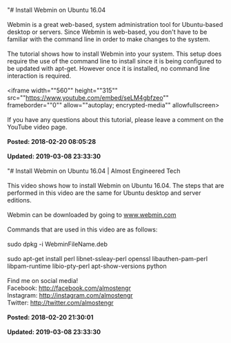 "# Install Webmin on Ubuntu 16.04<br /><br />Webmin is a great web-based, system administration tool for Ubuntu-based desktop or servers. Since Webmin is web-based, you don't have to be familiar with the command line in order to make changes to the system. <br /><br />The tutorial shows how to install Webmin into your system. This setup does require the use of the command line to install since it is being configured to be updated with apt-get. However once it is installed, no command line interaction is required.<br /><br /><iframe width=""560"" height=""315"" src=""https://www.youtube.com/embed/seLM4gbfzeo"" frameborder=""0"" allow=""autoplay; encrypted-media"" allowfullscreen></iframe><br /><br />If you have any questions about this tutorial, please leave a comment on the YouTube video page.<br /><br />**Posted: 2018-02-20 08:05:28** <br /><br />**Updated: 2019-03-08 23:33:30** <br /><br />
"# Install Webmin on Ubuntu 16.04 | Almost Engineered Tech<br /><br />This video shows how to install Webmin on Ubuntu 16.04.  The steps that are performed in this video are the same for Ubuntu desktop and server editions.<br /><br />Webmin can be downloaded by going to www.webmin.com<br /><br />Commands that are used in this video are as follows:<br /><br />sudo dpkg -i WebminFileName.deb<br /><br />sudo apt-get install perl libnet-ssleay-perl openssl libauthen-pam-perl libpam-runtime libio-pty-perl apt-show-versions python<br /><br />Find me on social media!<br />Facebook: http://facebook.com/almostengr<br />Instagram: http://instagram.com/almostengr<br />Twitter: http://twitter.com/almostengr<br /><br />**Posted: 2018-02-20 21:30:01** <br /><br />**Updated: 2019-03-08 23:33:30** <br /><br />

